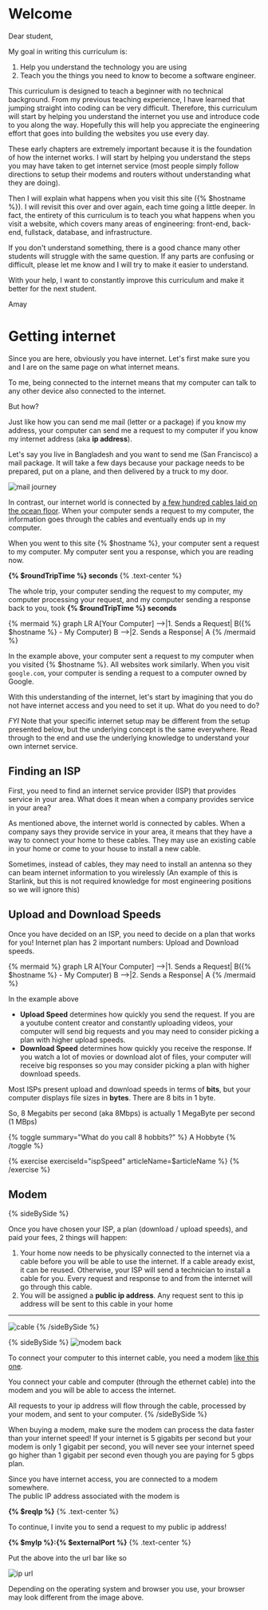 # Welcome

Dear student,

My goal in writing this curriculum is:

1. Help you understand the technology you are using 
2. Teach you the things you need to know to become a software engineer.

This curriculum is designed to teach a beginner with no technical background. 
From my previous teaching experience, I have learned that jumping straight into coding can be very difficult.
Therefore, this curriculum will start by helping you understand the internet you use and introduce code to you along the way.
Hopefully this will help you appreciate the engineering effort that goes into building the websites you use every day.

These early chapters are extremely important because it is the foundation of how the internet works.
I will start by helping you understand the steps you may have taken to get internet service 
(most people simply follow directions to setup their modems and routers without understanding what they are doing).

Then I will explain what happens when you visit this site ({% $hostname %}).
I will revisit this over and over again, each time going a little deeper. 
In fact, the entirety of this curriculum is to teach you what happens when you visit a website, which covers many areas of engineering: front-end, back-end, fullstack, database, and infrastructure.

If you don't understand something, there is a good chance many other students will struggle with the same question.
If any parts are confusing or difficult, please let me know and I will try to make it easier to understand. 

With your help, I want to constantly improve this curriculum and make it better for the next student.

Amay

# Getting internet

Since you are here, obviously you have internet. Let's first make sure you and I are on the same page on what internet means.

To me, being connected to the internet means that my computer can talk to any other device also connected to the internet. 

But how?

Just like how you can send me mail (letter or a package) if you know my address, your computer can send me a request to my computer if you know my internet address (aka **ip address**).

Let's say you live in Bangladesh and you want to send me (San Francisco) a mail package. It will take a few days because your package needs to be prepared, put on a plane, and then delivered by a truck to my door.

![mail journey](https://v3.amayz.dev/uploads/sf-bangladesh.png)

In contrast, our internet world is connected by [a few hundred cables laid on the ocean floor](what-happens-when-you-buy-internet). 
When your computer sends a request to my computer, the information goes through the cables and eventually ends up in my computer.

When you went to this site {% $hostname %}, your computer sent a request to my computer. 
My computer sent you a response, which you are reading now. 

**{% $roundTripTime %} seconds** {% .text-center %}

The whole trip, your computer sending the request to my computer, my computer processing your request, and my computer sending a response back to you, took **{% $roundTripTime %} seconds** 

{% mermaid %}
graph LR
A[Your Computer] -->|1. Sends a Request| B({% $hostname %} - My Computer)
B -->|2. Sends a Response| A
{% /mermaid %} 

In the example above, your computer sent a request to my computer when you visited {% $hostname %}. 
All websites work similarly. When you visit `google.com`, your computer is sending a request to a computer owned by Google.

With this understanding of the internet, let's start by imagining that you do not have internet access and you need to set it up.
What do you need to do? 

*FYI* Note that your specific internet setup may be different from the setup presented below, but the underlying concept is the same everywhere. Read through to the end and use the underlying knowledge to understand your own internet service.

## Finding an ISP
First, you need to find an internet service provider (ISP) that provides service in your area. What does it mean when a company provides service in your area?

As mentioned above, the internet world is connected by cables. 
When a company says they provide service in your area, it means that they have a way to connect your home to these cables. 
They may use an existing cable in your home or come to your house to install a new cable.

Sometimes, instead of cables, they may need to install an antenna so they can beam internet information to you wirelessly (An example of this is Starlink, but this is not required knowledge for most engineering positions so we will ignore this)

## Upload and Download Speeds
Once you have decided on an ISP, you need to decide on a plan that works for you! 
Internet plan has 2 important numbers: Upload and Download speeds. 

{% mermaid %}
graph LR
A[Your Computer] -->|1. Sends a Request| B({% $hostname %} - My Computer)
B -->|2. Sends a Response| A
{% /mermaid %} 

In the example above
* **Upload Speed** determines how quickly you send the request. If you are a youtube content creator and constantly uploading videos, your computer will send big requests and you may need to consider picking a plan with higher upload speeds.
* **Download Speed** determines how quickly you receive the response. If you watch a lot of movies or download alot of files, your computer will receive big responses so you may consider picking a plan with higher download speeds.

Most ISPs present upload and download speeds in terms of **bits**, but your computer displays file sizes in **bytes**. There are 8 bits in 1 byte. 

So, 8 Megabits per second (aka 8Mbps) is actually 1 MegaByte per second (1 MBps)

{% toggle summary="What do you call 8 hobbits?" %}
A Hobbyte
{% /toggle %}

{% exercise exerciseId="ispSpeed" articleName=$articleName %}
{% /exercise %}

## Modem

{% sideBySide %}

Once you have chosen your ISP, a plan (download / upload speeds), and paid your fees, 2 things will happen:
1. Your home now needs to be physically connected to the internet via a cable before you will be able to use the internet. 
If a cable aready exist, it can be reused. Otherwise, your ISP will send a technician to install a cable for you. Every request and response to and from the internet will go through this cable. 
2. You will be assigned a **public ip address**. Any request sent to this ip address will be sent to this cable in your home

---

![cable](https://v3.amayz.dev/uploads/comcast-coaxial-cable.png)
{% /sideBySide %}


{% sideBySide %}
![modem back](https://v3.amayz.dev/uploads/modem-outlet.png)

To connect your computer to this internet cable, you need a modem [like this one](https://www.amazon.com/ARRIS-SURFboard-SB6183-Docsis-Packaging/dp/B00MA5U1FW/ref=asc_df_B00MA5U1FW/). 

You connect your cable and computer (through the ethernet cable) into the modem and you will be able to access the internet. 

All requests to your ip address will flow through the cable, processed by your modem, and sent to your computer.
{% /sideBySide %}

When buying a modem, make sure the modem can process the data faster than your internet speed! If your internet is 5 gigabits per second but your modem is only 1 gigabit per second, you will never see your internet speed go higher than 1 gigabit per second even though you are paying for 5 gbps plan.

Since you have internet access, you are connected to a modem somewhere.   
The public IP address associated with the modem is 

**{% $reqIp %}** {% .text-center %}

To continue, I invite you to send a request to my public ip address!

**{% $myIp %}:{% $externalPort %}** {% .text-center %}

Put the above into the url bar like so

![ip url](https://v3.amayz.dev/uploads/ip-url.png)

Depending on the operating system and browser you use, your browser may look different from the image above.
